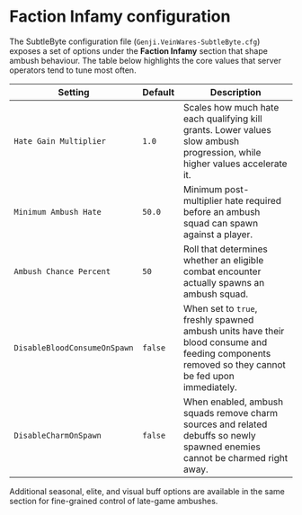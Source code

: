 # Faction Infamy configuration

The SubtleByte configuration file (`Genji.VeinWares-SubtleByte.cfg`) exposes a set of
options under the **Faction Infamy** section that shape ambush behaviour. The table
below highlights the core values that server operators tend to tune most often.

| Setting | Default | Description |
| --- | --- | --- |
| `Hate Gain Multiplier` | `1.0` | Scales how much hate each qualifying kill grants. Lower values slow ambush progression, while higher values accelerate it. |
| `Minimum Ambush Hate` | `50.0` | Minimum post-multiplier hate required before an ambush squad can spawn against a player. |
| `Ambush Chance Percent` | `50` | Roll that determines whether an eligible combat encounter actually spawns an ambush squad. |
| `DisableBloodConsumeOnSpawn` | `false` | When set to `true`, freshly spawned ambush units have their blood consume and feeding components removed so they cannot be fed upon immediately. |
| `DisableCharmOnSpawn` | `false` | When enabled, ambush squads remove charm sources and related debuffs so newly spawned enemies cannot be charmed right away. |

Additional seasonal, elite, and visual buff options are available in the same section for
fine-grained control of late-game ambushes.
